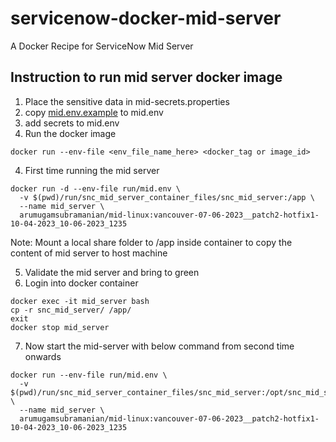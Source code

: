 # servicenow-docker-mid-server
A Docker Recipe for ServiceNow Mid Server


## Instruction to run mid server docker image

1. Place the sensitive data in mid-secrets.properties
2. copy [mid.env.example](run%2Fmid.env.example) to mid.env
3. add secrets to mid.env
3. Run the docker image
```shell
docker run --env-file <env_file_name_here> <docker_tag or image_id>
```
4. First time running the mid server

```shell
docker run -d --env-file run/mid.env \
  -v $(pwd)/run/snc_mid_server_container_files/snc_mid_server:/app \
  --name mid_server \
  arumugamsubramanian/mid-linux:vancouver-07-06-2023__patch2-hotfix1-10-04-2023_10-06-2023_1235
```
Note: Mount a local share folder to /app inside container to copy the content of mid server to host machine

5. Validate the mid server and bring to green
6. Login into docker container
```shell
docker exec -it mid_server bash
cp -r snc_mid_server/ /app/
exit
docker stop mid_server
```
7. Now start the mid-server with below command from second time onwards
```shell
docker run --env-file run/mid.env \
  -v $(pwd)/run/snc_mid_server_container_files/snc_mid_server:/opt/snc_mid_server \
  --name mid_server \
  arumugamsubramanian/mid-linux:vancouver-07-06-2023__patch2-hotfix1-10-04-2023_10-06-2023_1235
```
